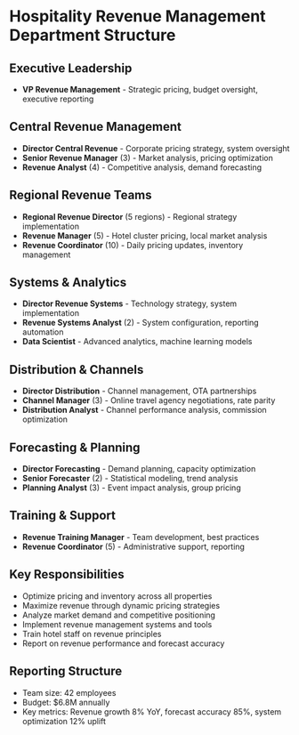 # Hospitality Revenue Management Department Structure

## Executive Leadership
- **VP Revenue Management** - Strategic pricing, budget oversight, executive reporting

## Central Revenue Management
- **Director Central Revenue** - Corporate pricing strategy, system oversight
- **Senior Revenue Manager** (3) - Market analysis, pricing optimization
- **Revenue Analyst** (4) - Competitive analysis, demand forecasting

## Regional Revenue Teams
- **Regional Revenue Director** (5 regions) - Regional strategy implementation
- **Revenue Manager** (5) - Hotel cluster pricing, local market analysis
- **Revenue Coordinator** (10) - Daily pricing updates, inventory management

## Systems & Analytics
- **Director Revenue Systems** - Technology strategy, system implementation
- **Revenue Systems Analyst** (2) - System configuration, reporting automation
- **Data Scientist** - Advanced analytics, machine learning models

## Distribution & Channels
- **Director Distribution** - Channel management, OTA partnerships
- **Channel Manager** (3) - Online travel agency negotiations, rate parity
- **Distribution Analyst** - Channel performance analysis, commission optimization

## Forecasting & Planning
- **Director Forecasting** - Demand planning, capacity optimization
- **Senior Forecaster** (2) - Statistical modeling, trend analysis
- **Planning Analyst** (3) - Event impact analysis, group pricing

## Training & Support
- **Revenue Training Manager** - Team development, best practices
- **Revenue Coordinator** (5) - Administrative support, reporting

## Key Responsibilities
- Optimize pricing and inventory across all properties
- Maximize revenue through dynamic pricing strategies
- Analyze market demand and competitive positioning
- Implement revenue management systems and tools
- Train hotel staff on revenue principles
- Report on revenue performance and forecast accuracy

## Reporting Structure
- Team size: 42 employees
- Budget: $6.8M annually
- Key metrics: Revenue growth 8% YoY, forecast accuracy 85%, system optimization 12% uplift
